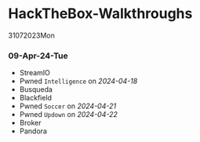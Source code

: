 # HackTheBox-Walkthroughs
31072023Mon

### 09-Apr-24-Tue

- StreamIO
- Pwned `Intelligence` on *2024-04-18*
- Busqueda 
- Blackfield
- Pwned `Soccer` on *2024-04-21*
- Pwned `Updown` on *2024-04-22*
- Broker
- Pandora
